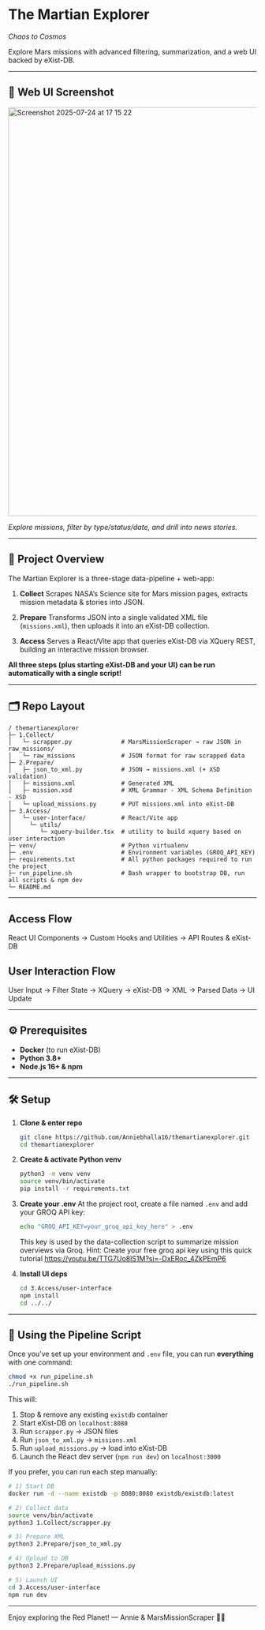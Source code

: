 # The Martian Explorer

*Chaos to Cosmos*

Explore Mars missions with advanced filtering, summarization, and a web UI backed by eXist-DB.

---

## 📑 Web UI Screenshot

<img width="1376" height="828" alt="Screenshot 2025-07-24 at 17 15 22" src="https://github.com/user-attachments/assets/cc68a245-b00a-463e-a784-73c5465264fd" />


*Explore missions, filter by type/status/date, and drill into news stories.*

---

## 🚀 Project Overview

The Martian Explorer is a three-stage data-pipeline + web-app:

1. **Collect**
   Scrapes NASA’s Science site for Mars mission pages, extracts mission metadata & stories into JSON.

2. **Prepare**
   Transforms JSON into a single validated XML file (`missions.xml`), then uploads it into an eXist-DB collection.

3. **Access**
   Serves a React/Vite app that queries eXist-DB via XQuery REST, building an interactive mission browser.

**All three steps (plus starting eXist-DB and your UI) can be run automatically with a single script!**

---

## 🗂 Repo Layout

```
/ themartianexplorer
├─ 1.Collect/
│   └─ scrapper.py              # MarsMissionScraper → raw JSON in raw_missions/
│   └─ raw_missions             # JSON format for raw scrapped data
├─ 2.Prepare/
│   ├─ json_to_xml.py           # JSON → missions.xml (+ XSD validation)
│   ├─ missions.xml             # Generated XML
│   ├─ mission.xsd              # XML Grammar - XML Schema Definition - XSD
│   └─ upload_missions.py       # PUT missions.xml into eXist-DB
├─ 3.Access/
│   └─ user-interface/          # React/Vite app
│     └─ utils/                
│        └─ xquery-builder.tsx  # utility to build xquery based on user interaction 
├─ venv/                        # Python virtualenv
├─ .env                         # Environment variables (GROQ_API_KEY)
├─ requirements.txt             # All python packages required to run the project
├─ run_pipeline.sh              # Bash wrapper to bootstrap DB, run all scripts & npm dev
└─ README.md
```

---

## Access Flow
React UI Components -> Custom Hooks and Utilities -> API Routes & eXist-DB

## User Interaction Flow
User Input → Filter State → XQuery → eXist-DB → XML → Parsed Data → UI Update

---

## ⚙️ Prerequisites

* **Docker** (to run eXist-DB)
* **Python 3.8+**
* **Node.js 16+ & npm**

---

## 🛠️ Setup

1. **Clone & enter repo**

   ```bash
   git clone https://github.com/Anniebhalla16/themartianexplorer.git
   cd themartianexplorer
   ```

2. **Create & activate Python venv**

   ```bash
   python3 -m venv venv
   source venv/bin/activate
   pip install -r requirements.txt
   ```

3. **Create your .env**
   At the project root, create a file named `.env` and add your GROQ API key:

   ```bash
   echo "GROQ_API_KEY=your_groq_api_key_here" > .env
   ```

   This key is used by the data-collection script to summarize mission overviews via Groq.
   Hint: Create your free groq api key using this quick tutorial https://youtu.be/TTG7Uo8lS1M?si=-DxERoc_4ZkPEmP6

5. **Install UI deps**

   ```bash
   cd 3.Access/user-interface
   npm install
   cd ../../
   ```

---

## 🔄 Using the Pipeline Script

Once you’ve set up your environment and `.env` file, you can run **everything** with one command:

```bash
chmod +x run_pipeline.sh
./run_pipeline.sh
```

This will:

1. Stop & remove any existing `existdb` container
2. Start eXist-DB on `localhost:8080`
3. Run `scrapper.py` → JSON files
4. Run `json_to_xml.py` → `missions.xml`
5. Run `upload_missions.py` → load into eXist-DB
6. Launch the React dev server (`npm run dev`) on `localhost:3000`

If you prefer, you can run each step manually:

```bash
# 1) Start DB
docker run -d --name existdb -p 8080:8080 existdb/existdb:latest

# 2) Collect data
source venv/bin/activate
python3 1.Collect/scrapper.py

# 3) Prepare XML
python3 2.Prepare/json_to_xml.py

# 4) Upload to DB
python3 2.Prepare/upload_missions.py

# 5) Launch UI
cd 3.Access/user-interface
npm run dev
```


---

Enjoy exploring the Red Planet!
— Annie & MarsMissionScraper 🤖🚀
